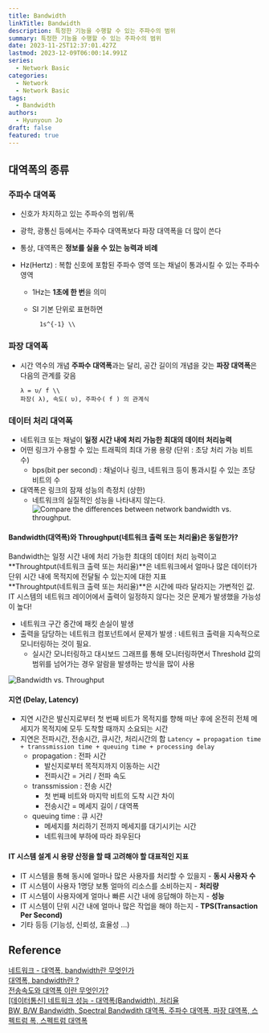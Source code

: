 ```yaml
---
title: Bandwidth
linkTitle: Bandwidth
description: 특정한 기능을 수행할 수 있는 주파수의 범위
summary: 특정한 기능을 수행할 수 있는 주파수의 범위
date: 2023-11-25T12:37:01.427Z
lastmod: 2023-12-09T06:00:14.991Z
series:
  - Network Basic
categories:
  - Network
  - Network Basic
tags:
  - Bandwidth
authors:
  - Hyunyoun Jo
draft: false
featured: true
---
```


## 대역폭의 종류

### 주파수 대역폭

- 신호가 차지하고 있는 주파수의 범위/폭
- 광학, 광통신 등에서는 주파수 대역폭보다 파장 대역폭을 더 많이 쓴다
- 통상, 대역폭은 **정보를 실을 수 있는 능력과 비례**
- Hz(Hertz) : 복합 신호에 포함된 주파수 영역 또는 채널이 통과시킬 수 있는 주파수 영역

  - 1Hz는 **1초에 한 번**을 의미
  - SI 기본 단위로 표현하면

    ```katex
      1s^{-1} \\
    ```

### 파장 대역폭

- 시간 역수의 개념 **주파수 대역폭**과는 달리, 공간 길이의 개념을 갖는 **파장 대역폭**은 다음의 관계를 갖음

  ```katex
  λ = υ/ f \\
  파장( λ), 속도( υ), 주파수( f ) 의 관계식
  ```

### 데이터 처리 대역폭

- 네트워크 또는 채널이 **일정 시간 내에 처리 가능한 최대의 데이터 처리능력**
- 어떤 링크가 수용할 수 있는 트래픽의 최대 가용 용량 (단위 : 초당 처리 가능 비트 수)
  - bps(bit per second) : 채널이나 링크, 네트워크 등이 통과시킬 수 있는 초당 비트의 수
- 대역폭은 링크의 잠재 성능의 측정치 (상한)
  - 네트워크의 실질적인 성능을 나타내지 않는다.
    ![Compare the differences between network bandwidth vs. throughput.](media/images/network_bandwidth_vs_throughput-f.png "https://www.techtarget.com/searchnetworking/feature/Network-bandwidth-vs-throughput-Whats-the-difference")

#### Bandwidth(대역폭)와 Throughput(네트워크 출력 또는 처리율)은 동일한가?

Bandwidth는 일정 시간 내에 처리 가능한 최대의 데이터 처리 능력이고 **Throughtput(네트워크 출력 또는 처리율)**은 네트워크에서 얼마나 많은 데이터가 단위 시간 내에 목적지에 전달될 수 있는지에 대한 지표  
**Throughtput(네트워크 출력 또는 처리율)**은 시간에 따라 달라지는 가변적인 값.
IT 시스템의 네트워크 레이어에서 출력이 일정하지 않다는 것은 문제가 발생했을 가능성이 높다!

- 네트워크 구간 중간에 패킷 손실이 발생
- 출력을 담당하는 네트워크 컴포넌트에서 문제가 발생
  : 네트워크 출력을 지속적으로 모니터링하는 것이 필요.
  - 실시간 모니터링하고 대시보드 그래프를 통해 모니터링하면서 Threshold 값의 범위를 넘어가는 경우 알람을 발생하는 방식을 많이 사용

![Bandwidth vs. Throughput](media/images/throughput-bandwidth.png "https://obkio.com/blog/network-speed-bandwidth-throughput/")

#### 지연 (Delay, Latency)

- 지연 시간은 발신지로부터 첫 번째 비트가 목적지를 향해 떠난 후에 온전히 전체 메세지가 목적지에 모두 도착할 때까지 소요되는 시간
- 지연은 전파시간, 전송시간, 큐시간, 처리시간의 합
  `Latency = propagation time + transsmission time + queuing time + processing delay`
  - propagation : 전파 시간
    - 발신지로부터 목적지까지 이동하는 시간
    - 전파시간 = 거리 / 전파 속도
  - transsmission : 전송 시간
    - 첫 번째 비트와 마지막 비트의 도착 시간 차이
    - 전송시간 = 메세지 길이 / 대역폭
  - queuing time : 큐 시간
    - 메세지를 처리하기 전까지 메세지를 대기시키는 시간
    - 네트워크에 부하에 따라 좌우된다

#### IT 시스템 설계 시 용량 산정을 할 때 고려해야 할 대표적인 지표

- IT 시스템을 통해 동시에 얼마나 많은 사용자를 처리할 수 있을지 - **동시 사용자 수**
- IT 시스템이 사용자 1명당 보통 얼마의 리소스를 소비하는지 - **처리량**
- IT 시스템이 사용자에게 얼마나 빠른 시간 내에 응답해야 하는지 - **성능**
- IT 시스템이 단위 시간 내에 얼마나 많은 작업을 해야 하는지 - **TPS(Transaction Per Second)**
- 기타 등등 (기능성, 신뢰성, 효율성 ...)

## Reference

[네트워크 - 대역폭, bandwidth란 무엇인가](https://m.blog.naver.com/on21life/221340548735)  
[대역폭, bandwidth란 ?](https://velog.io/@ragnarok_code/%EB%8C%80%EC%97%AD%ED%8F%AD-bandwidth%EB%9E%80)  
[전송속도와 대역폭 이란 무엇인가?](https://trts1004.tistory.com/12109599)  
[[데이터통신] 네트워크 성능 - 대역폭(Bandwidth), 처리율](https://uzun.dev/118)  
[BW, B/W Bandwidth, Spectral Bandwdith 대역폭, 주파수 대역폭, 파장 대역폭, 스펙트럼 폭, 스펙트럼 대역폭](http://www.ktword.co.kr/test/view/view.php?m_temp1=1157)

